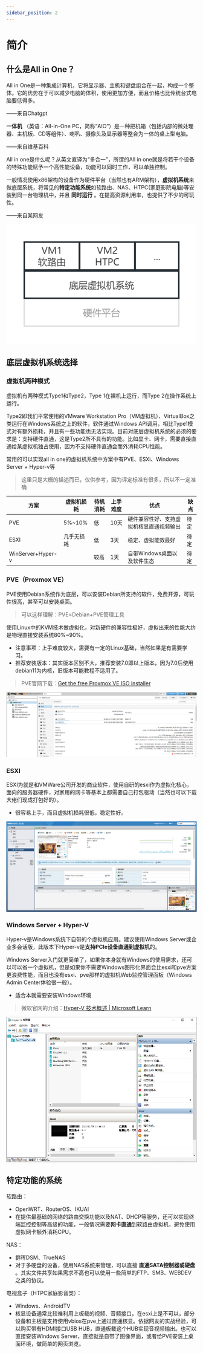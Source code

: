 ```yaml
---
sidebar_position: 2
---
```

# 简介

## 什么是All in One？

All in One是一种集成计算机，它将显示器、主机和键盘组合在一起，构成一个整体。它的优势在于可以减少电脑的体积，使用更加方便，而且价格也比传统台式电脑要低得多。

——来自Chatgpt

**一体机** （英语：All-in-One PC，简称“AIO”）是一种把机箱（包括内部的微处理器、主机板、CD等组件）、喇叭、摄像头及显示器等整合为一体的桌上型电脑。

——来自维基百科

All in one是什么呢？从英文直译为“多合一”，所谓的All in one就是将若干个设备的特殊功能赋予一个高性能设备，功能可以同时工作，可以单独控制。

一般情况使用x86架构的设备作为硬件平台（当然也有ARM架构），**虚拟机系统**来做底层系统，将常见的**特定功能系统**如软路由、NAS、HTPC(家庭影院电脑)等安装到同一台物理机中，并且 **同时运行** 。在提高资源利用率，也提供了不少的可玩性。

——来自某网友

![1676009278056](image/whatisallinone/1676009278056.png)

## 底层虚拟机系统选择

### 虚拟机两种模式

虚拟机有两种模式Type1和Type2，Type 1在裸机上运行，而Type 2在操作系统上运行。

Type2即我们平常使用的VMware Workstation Pro（VM虚拟机）、VirtualBox之类运行在Windows系统之上的软件，软件通过Windows API调用，相比Type1模式对有额外损耗，并且有一些功能也无法实现。目前对底层虚拟机系统的必须的要求是：支持硬件直通，这是Type2所不具有的功能。比如显卡、网卡，需要直接直通给某虚拟机独占使用，因为不支持硬件直通会而外消耗CPU性能。

常用的可以实现all in one的虚拟机系统中方案中有PVE、ESXi、Windows Server + Hyper-v等

> 这里只是大概的描述而已，仅供参考，因为评定标准有很多，所以不一定准确

| **方案**    | **虚拟机损耗** | **待机消耗** | **上手难度** | **优点**                           | 缺点 |
| ----------------- | -------------------- | ------------------ | ------------------ | ---------------------------------------- | ---- |
| PVE               | 5%~10%               | 低                 | 10天               | 硬件兼容性好、支持虚拟机核显直通视频输出 | 待定 |
| ESXI              | 几乎无损耗           | 低                 | 3天                | 稳定、虚拟能效最好                       | 待定 |
| WinServer+Hyper-v |                      | 较高               | 1天                | 自带Windows桌面以及软件生态              | 待定 |

### PVE（Proxmox VE）

PVE使用Debian系统作为底层，可以安装Debian所支持的软件，免费开源，可玩性很高，甚至可以安装桌面。

> 可以这样理解：PVE=Debian+PVE管理工具

使用Linux中的KVM技术做虚拟化，对新硬件的兼容性极好，虚拟出来的性能大约是物理直接安装系统80%~90%。

* 注意事项：上手难度较大，需要有一定的Linux基础，当然如果是有需要学习。
* 推荐安装版本：其实版本区别不大，推荐安装7.0即以上版本，因为7.0后使用debian11为内核，旧版本可能教程不适用了。

> PVE官网下载：[Get the free Proxmox VE ISO installer](https://www.proxmox.com/en/downloads/category/iso-images-pve)

![1676010554123](image/whatisallinone/1676010554123.png "图.PVE的web控制面板")

### ESXI

ESXI为就是和VMWare公司开发的商业软件，使用自研的esxi作为虚拟化核心，面向的服务器硬件，对家用的网卡等基本上都需要自己打包驱动（当然也可以下载大佬们现成打包好的）。

* 很容易上手，而且虚拟机损耗很低，稳定性好。

![1676010802337](image/whatisallinone/1676010802337.png "图.ESXI的web控制面板")


### Windows Server + Hyper-V

Hyper-v是Windows系统下自带的个虚拟机应用。建议使用Windows Server或企业多会话版，此版本下Hyper-v是**支持PCIe设备直通到虚拟机**的。

Windows Server入门就更简单了，如果你本身就有Windows的使用需求，还可以可以省一个虚拟机，但是如果你不需要Windows图形化界面会比esxi和pve方案更浪费性能，而且也没有esxi、pve那样的虚拟机Web监控管理面板（Windows Admin Center体验很一般）。

* 适合本就需要安装Windows环境

> 微软官网的介绍：[Hyper-V 技术概述 | Microsoft Learn](https://learn.microsoft.com/zh-cn/windows-server/virtualization/hyper-v/hyper-v-technology-overview)
>

![1676010915709](image/whatisallinone/1676010915709.png "图.Windows下的Hyper-V管理器")


## 特定功能的系统

软路由：

* OpenWRT、RouterOS、IKUAI
* 在提供最基础的网络的路由交换功能以及NAT、DHCP等服务，还可以实现终端监控控制等高级的功能，一般情况需要**网卡直通**到软路由虚拟机，避免使用虚拟网卡额外消耗CPU。

NAS：

* 群晖DSM、TrueNAS
* 对于多硬盘的设备，使用NAS系统来管理，可以直接 **直通SATA控制器或硬盘** 。其实文件共享如果需求不高也可以使用一些简单的FTP、SMB、WEBDEV之类的协议。

电视盒子（HTPC家庭影音类）：

* Windows、AndroidTV
* 核显设备通常比较难利用上板载的视频、音频接口，在esxi上是不可以，部分设备和主板是支持使用vbios在pve上通过直通核显。依据网友的实战经验，可以购买带有HDMI接口USB HUB，直通板载这个HUB实现音视频输出。也可以直接安装Windows Server，直接就是自带了图像界面，或者给PVE安装上桌面环境，做简单的网页浏览。


